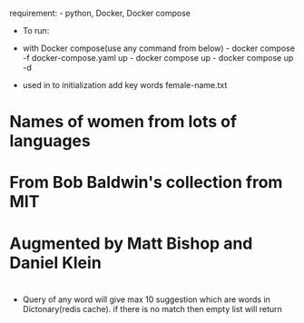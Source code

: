 requirement: 
        - python, Docker, Docker compose


- To run:
- with Docker compose(use any command from  below)
        - docker compose -f docker-compose.yaml up
        - docker compose up 
        - docker compose up -d


- used in to initialization add key words
female-name.txt
# Names of women from lots of languages
#
# From Bob Baldwin's collection from MIT
# Augmented by Matt Bishop and Daniel Klein
#


- Query of any word will give max 10 suggestion which are words in Dictonary(redis cache). if there is no match then empty list will return 
